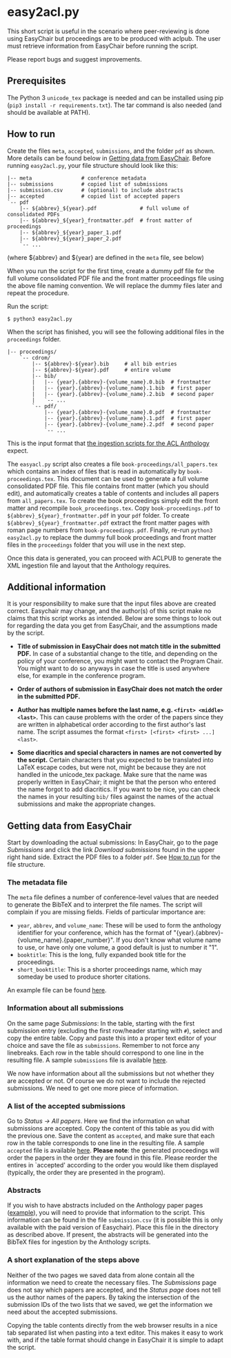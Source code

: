 # easy2acl.py

This short script is useful in the scenario where peer-reviewing is done using EasyChair but proceedings are to be produced with aclpub.
The user must retrieve information from EasyChair before running the script.

Please report bugs and suggest improvements.

## Prerequisites

The Python 3 `unicode_tex` package is needed and can be installed using pip (`pip3 install -r requirements.txt`).
The tar command is also needed (and should be available at PATH).

## How to run

Create the files `meta`, `accepted`, `submissions`, and the folder `pdf` as shown.
More details can be found below in [Getting data from EasyChair](#getting-data-from-easychair).
Before running `easy2acl.py`, your file structure should look like this:

    |-- meta                # conference metadata
    |-- submissions         # copied list of submissions
    |-- submission.csv      # (optional) to include abstracts
    |-- accepted            # copied list of accepted papers
    `-- pdf
        |-- ${abbrev}_${year}.pdf              # full volume of consolidated PDFs
        |-- ${abbrev}_${year}_frontmatter.pdf  # front matter of proceedings
        |-- ${abbrev}_${year}_paper_1.pdf
        |-- ${abbrev}_${year}_paper_2.pdf
        `-- ...

(where ${abbrev} and ${year} are defined in the `meta` file, see below)

When you run the script for the first time, create a dummy pdf file for the full volume consolidated PDF file and the front matter proceedings file using the above file naming convention.
We will replace the dummy files later and repeat the procedure.

Run the script:

    $ python3 easy2acl.py

When the script has finished, you will see the following additional files in the `proceedings` folder.

    |-- proceedings/
        `-- cdrom/
            |-- ${abbrev}-${year}.bib     # all bib entries
            |-- ${abbrev}-${year}.pdf     # entire volume
            |-- bib/
            |   |-- {year}.{abbrev}-{volume_name}.0.bib  # frontmatter
            |   |-- {year}.{abbrev}-{volume_name}.1.bib  # first paper
            |   |-- {year}.{abbrev}-{volume_name}.2.bib  # second paper
            |   `-- ...
            `-- pdf/
                |-- {year}.{abbrev}-{volume_name}.0.pdf  # frontmatter
                |-- {year}.{abbrev}-{volume_name}.1.pdf  # first paper
                |-- {year}.{abbrev}-{volume_name}.2.pdf  # second paper
                `-- ...

This is the input format that [the ingestion scripts for the ACL Anthology](https://github.com/acl-org/ACLPUB) expect.

The `easyacl.py` script also creates a file `book-proceedings/all_papers.tex` which contains an index of files that is read in automatically by `book-proceedings.tex`.
This document can be used to generate a full volume consolidated PDF file.
This file contains front matter (which you should edit), and automatically creates a table of contents and includes all papers from `all_papers.tex`.
To create the book proceedings simply edit the front matter and recompile `book_proceedings.tex`.
Copy `book-proceedings.pdf` to `${abbrev}_${year}_frontmatter.pdf` in your `pdf` folder.
To create `${abbrev}_${year}_frontmatter.pdf` extract the front matter pages with roman page numbers from `book-proceedings.pdf`.
Finally, re-run `python3 easy2acl.py` to replace the dummy full book proceedings and front matter files in the `proceedings` folder that you will use in the next step.

Once this data is generated, you can proceed with ACLPUB to generate the XML ingestion file and layout that the Anthology requires.


## Additional information

It is your responsibility to make sure that the input files above are created correct.
Easychair may change, and the author(s) of this script make no claims that this script works as intended.
Below are some things to look out for regarding the data you get from EasyChair, and the assumptions made by the script.

* **Title of submission in EasyChair does not match title in the submitted PDF.** In case of a substantial change to the title, and depending on the policy of your conference, you might want to contact the Program Chair.  You might want to do so anyways in case the title is used anywhere else, for example in the conference program.

* **Order of authors of submission in EasyChair does not match the order in the submitted PDF.**

* **Author has multiple names before the last name, e.g. `<first> <middle> <last>`.** This can cause problems with the order of the papers since they are written in alphabetical order according to the first author's last name. The script assumes the format `<first> [<first> <first> ...] <last>`.

* **Some diacritics and special characters in names are not converted by the script.** Certain characters that you expected to be translated into LaTeX escape codes, but were not, might be because they are not handled in the unicode_tex package.
  Make sure that the name was properly written in EasyChair; it might be that the person who entered the name forgot to add diacritics.
  If you want to be nice, you can check the names in your resulting `bib/` files against the names of the actual submissions and make the appropriate changes.

## Getting data from EasyChair

Start by downloading the actual submissions: In EasyChair, go to the page _Submissions_ and click the link _Download submissions_ found in the upper right hand side. Extract the PDF files to a folder `pdf`. See [How to run](#how-to-run) for the file structure.

### The metadata file

The `meta` file defines a number of conference-level values that are needed to generate the BibTeX and to interpret the file names.
The script will complain if you are missing fields.
Fields of particular importance are:

- `year`, `abbrev`, and `volume_name`: These will be used to form the anthology identifier for your conference, which has the format of "{year}.{abbrev}-{volume_name}.{paper_number}".
  If you don't know what volume name to use, or have only one volume, a good default is just to number it "1".
- `booktitle`: This is the long, fully expanded book title for the proceedings.
- `short_booktitle`: This is a shorter proceedings name, which may someday be used to produce shorter citations.

An example file can be found [here](example-files/meta).

### Information about all submissions

On the same page _Submissions_: In the table, starting with the first submission entry (excluding the first row/header starting with `#`), select and copy the entire table. Copy and paste this into a proper text editor of your choice and save the file as `submissions`. Remember to not force any linebreaks. Each row in the table should correspond to one line in the resulting file. A sample `submissions` file is available [here](example-files/submissions).

We now have information about all the submissions but not whether they are accepted or not. Of course we do not want to include the rejected submissions. We need to get one more piece of information.

### A list of the accepted submissions

Go to _Status -> All papers_.
Here we find the information on what submissions are accepted.
Copy the content of this table as you did with the previous one. Save the content as `accepted`, and make sure that each row in the table corresponds to one line in the resulting file.
A sample `accepted` file is available [here](example-files/accepted).
**Please note**: the generated proceedings will order the papers in the order they are found in this file.
Please reorder the entires in `accepted' according to the order you would like them displayed (typically, the order they are presented in the program).

### Abstracts

If you wish to have abstracts included on the Anthology paper pages ([example](https://www.aclweb.org/anthology/P18-1020/)), you will need to provide that information to the script.
This information can be found in the file `submission.csv` (it is possible this is only available with the paid version of Easychair).
Place this file in the directory as described above.
If present, the abstracts will be generated into the BibTeX files for ingestion by the Anthology scripts.

### A short explanation of the steps above

Neither of the two pages we saved data from alone contain all the information we need to create the necessary files.
The _Submissions_ page does not say which papers are accepted, and the _Status page_ does not tell us the author names of the papers.
By taking the intersection of the submission IDs of the two lists that we saved, we get the information we need about the accepted submissions.

Copying the table contents directly from the web browser results in a nice tab separated list when pasting into a text editor.
This makes it easy to work with, and if the table format should change in EasyChair it is simple to adapt the script.
